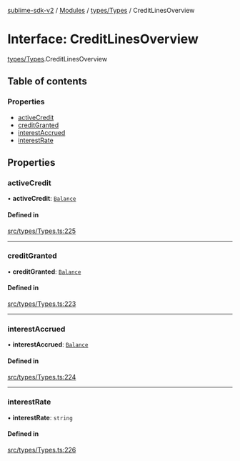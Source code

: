[sublime-sdk-v2](../README.md) / [Modules](../modules.md) / [types/Types](../modules/types_Types.md) / CreditLinesOverview

# Interface: CreditLinesOverview

[types/Types](../modules/types_Types.md).CreditLinesOverview

## Table of contents

### Properties

- [activeCredit](types_Types.CreditLinesOverview.md#activecredit)
- [creditGranted](types_Types.CreditLinesOverview.md#creditgranted)
- [interestAccrued](types_Types.CreditLinesOverview.md#interestaccrued)
- [interestRate](types_Types.CreditLinesOverview.md#interestrate)

## Properties

### activeCredit

• **activeCredit**: [`Balance`](types_Types.Balance.md)

#### Defined in

[src/types/Types.ts:225](https://github.com/sublime-finance/sublime-sdk/blob/cbfce7e/src/types/Types.ts#L225)

___

### creditGranted

• **creditGranted**: [`Balance`](types_Types.Balance.md)

#### Defined in

[src/types/Types.ts:223](https://github.com/sublime-finance/sublime-sdk/blob/cbfce7e/src/types/Types.ts#L223)

___

### interestAccrued

• **interestAccrued**: [`Balance`](types_Types.Balance.md)

#### Defined in

[src/types/Types.ts:224](https://github.com/sublime-finance/sublime-sdk/blob/cbfce7e/src/types/Types.ts#L224)

___

### interestRate

• **interestRate**: `string`

#### Defined in

[src/types/Types.ts:226](https://github.com/sublime-finance/sublime-sdk/blob/cbfce7e/src/types/Types.ts#L226)
